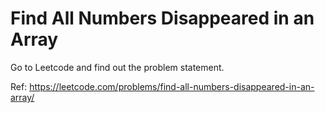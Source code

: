 # Find All Numbers Disappeared in an Array

Go to Leetcode and find out the problem statement.

Ref: https://leetcode.com/problems/find-all-numbers-disappeared-in-an-array/
